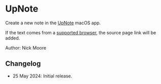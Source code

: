 # UpNote

Create a new note in the [UpNote](https://getupnote.com/) macOS app.

If the text comes from a [supported browser](https://www.popclip.app/kb/browsers), the source page link will be added.

Author: Nick Moore

## Changelog

- 25 May 2024: Initial release.
